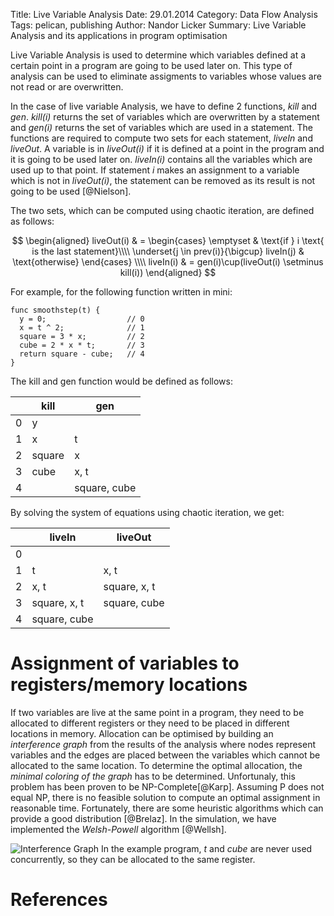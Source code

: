 Title: Live Variable Analysis
Date: 29.01.2014
Category: Data Flow Analysis
Tags: pelican, publishing
Author: Nandor Licker
Summary: Live Variable Analysis and its applications in program optimisation

Live Variable Analysis is used to determine which variables defined at a certain 
point in a program are going to be used later on. This type of analysis can be 
used to eliminate assigments to variables whose values are not read or are 
overwritten.

In the case of live variable Analysis, we have to define 2 functions, _kill_ and 
_gen_. _kill(i)_ returns the set of variables which are overwritten by a 
statement and _gen(i)_ returns the set of variables which are used in a 
statement. The functions are required to compute two sets for each statement, 
_liveIn_ and _liveOut_. A variable is in _liveOut(i)_ if it is defined at a 
point in the program and it is going to be used later on. _liveIn(i)_ contains 
all the variables which are used up to that point. If statement _i_ makes an 
assignment to a variable which is not in _liveOut(i)_, the statement can be 
removed as its result is not going to be used [@Nielson]. 

The two sets, which can be computed using chaotic iteration, are defined as
follows:

$$
\begin{aligned}
  liveOut(i) & = 
    \begin{cases}
      \emptyset & \text{if } i \text{ is the last statement}\\\\
      \underset{j \in prev(i)}{\bigcup} liveIn(j) & \text{otherwise}
    \end{cases} \\\\
  liveIn(i) & = gen(i)\cup(liveOut(i) \setminus kill(i))
\end{aligned}
$$

For example, for the following function written in mini:

    func smoothstep(t) {
      y = 0;                  // 0
      x = t ^ 2;              // 1
      square = 3 * x;         // 2
      cube = 2 * x * t;       // 3
      return square - cube;   // 4
    }

The kill and gen function would be defined as follows:

|   | kill    | gen          |
| - | ------- | ------------ |
| 0 | y       |              |
| 1 | x       | t            |
| 2 | square  | x            |
| 3 | cube    | x, t         |
| 4 |         | square, cube |

By solving the system of equations using chaotic iteration, we get:

|   | liveIn          | liveOut      |
| - | --------------- | ------------ |
| 0 |                 |              |
| 1 | t               | x, t         |
| 2 | x, t            | square, x, t |
| 3 | square, x, t    | square, cube |
| 4 | square, cube    |              |

Assignment of variables to registers/memory locations
=====================================================

If two variables are live at the same point in a program, they need to be 
allocated to different registers or they need to be placed in different
locations in memory. Allocation can be optimised by building an 
*interference graph* from the results of the analysis where nodes represent 
variables and the edges are placed between  the variables which cannot be 
allocated to the same location. To determine the optimal allocation, the 
*minimal coloring of the graph* has to be  determined. Unfortunaly, this problem 
has been proven to be NP-Complete[@Karp]. Assuming P does not equal NP, there is 
no feasible solution to compute an optimal assignment in reasonable time. 
Fortunately, there are some heuristic algorithms which can provide a good 
distribution [@Brelaz]. In the simulation, we have implemented the 
*Welsh-Powell* algorithm [@Wellsh].

![Interference Graph](../images/igraph.png)
In the example program, *t* and *cube* are never used concurrently, so they can
be allocated to the same register.

References
==========
[@Nielson "Nielson, Flemming, Hanne R. Nielson, and Chris Hankin. Principles of program analysis. Springer, 1999."]: http://www2.imm.dtu.dk/~hrni/PPA/ppa.html
[@Karp "Karp, Richard M. Reducibility among combinatorial problems. Springer US, 1972."]: http://www.win.tue.nl/~gwoegi/AC/karp-1971.pdf
[@Wellsh "Welsh, D. J., & Powell, M. B. (1967). An upper bound for the chromatic number of a graph and its application to timetabling problems. The Computer Journal, 10(1), 85-86."]: http://comjnl.oxfordjournals.org/content/10/1/85.abstract
[@Brelaz "Brelaz, D. (1979). New methods to color the vertices of a graph. Communications of the ACM, 22(4), 251-256."]: http://dl.acm.org/citation.cfm?id=359101